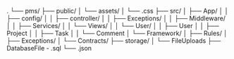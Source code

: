 .
└── pms/
    ├── public/
    │   └── assets/
    │       └── .css
    ├── src/
    │   ├── App/
    │   │   ├── config/
    │   │   ├── controller/
    │   │   ├── Exceptions/
    │   │   ├── Middleware/
    │   │   ├── Services/
    │   │   └── Views/
    │   │       └── User/
    │   │           ├── User
    │   │           ├── Project
    │   │           ├── Task
    │   │           └── Comment
    │   └── Framework/
    │       ├── Rules/
    │       ├── Exceptions/
    │       └── Contracts/
    ├── storage/
    │   └── FileUploads
    ├── DatabaseFile - .sql
    └── .json
